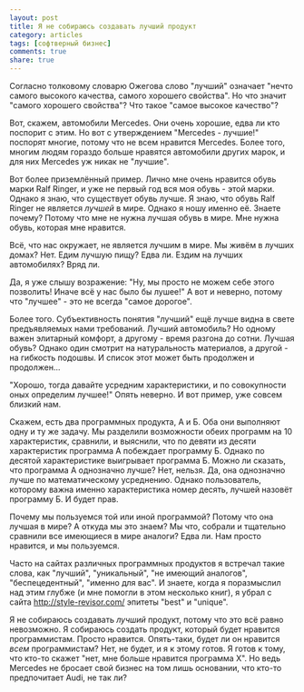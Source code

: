 ```yaml
---
layout: post
title: Я не собираюсь создавать лучший продукт
category: articles
tags: [софтверный бизнес]
comments: true
share: true
---
```

Согласно толковому словарю Ожегова слово "лучший" означает "нечто самого высокого качества, самого хорошего свойства". Но что значит "самого хорошего свойства"? Что такое "самое высокое качество"?

Вот, скажем, автомобили Mercedes. Они очень хорошие, едва ли кто поспорит с этим. Но вот с утверждением "Mercedes - лучшие!" поспорят многие, потому что не всем нравится Mercedes. Более того, многим людям гораздо больше нравятся автомобили других марок, и для них Mercedes уж никак не "лучшие".

Вот более приземлённый пример. Лично мне очень нравится обувь марки Ralf Ringer, и уже не первый год вся моя обувь - этой марки. Однако я знаю, что существует обувь лучше. Я знаю, что обувь Ralf Ringer не является *лучшей* в мире. Однако я ношу именно её. Знаете почему? Потому что мне не нужна лучшая обувь в мире. Мне нужна обувь, которая мне нравится.

Всё, что нас окружает, не является лучшим в мире. Мы живём в лучших домах? Нет. Едим лучшую пищу? Едва ли. Ездим на лучших автомобилях? Вряд ли.

Да, я уже слышу возражение: "Ну, мы просто не можем себе этого позволить! Иначе всё у нас было бы лушее!" А вот и неверно, потому что "лучшее" - это не всегда "самое дорогое".

Более того. Субъективность понятия "лучший" ещё лучше видна в свете предъявляемых нами требований. Лучший автомобиль? Но одному важен элитарный комфорт, а другому - время разгона до сотни. Лучшая обувь? Однако один смотрит на натуральность материалов, а другой - на гибкость подошвы. И список этот может быть продолжен и продолжен...

"Хорошо, тогда давайте усредним характеристики, и по совокупности оных определим лучшее!" Опять неверно. И вот пример, уже совсем близкий нам.

Скажем, есть два программных продукта, А и Б. Оба они выполняют одну и ту же задачу. Мы разделили возможности обеих программ на 10 характеристик, сравнили, и выяснили, что по девяти из десяти характеристик программа А побеждает программу Б. Однако по десятой характеристике выигрывает программа Б. Можно ли сказать, что программа А однозначно лучше? Нет, нельзя. Да, она однозначно лучше по математическому усреднению. Однако пользователь, которому важна именно характеристика номер десять, лучшей назовёт программу Б. И будет прав.

Почему мы пользуемся той или иной программой? Потому что она лучшая в мире? А откуда мы это знаем? Мы что, собрали и тщательно сравнили все имеющиеся в мире аналоги? Едва ли. Нам просто нравится, и мы пользуемся.

Часто на сайтах различных программных продуктов я встречал такие слова, как "лучший", "уникальный", "не имеющий аналогов", "беспецедентный", "именно для вас". И знаете, когда я поразмыслил над этим глубже (и мне помогли в этом несколько книг), я убрал с сайта http://style-revisor.com/ эпитеты "best" и "unique".

Я не собираюсь создавать *лучший* продукт, потому что это всё равно невозможно. Я собираюсь создать продукт, который будет нравится программистам. Просто нравится. Опять-таки, будет ли он нравится *всем* программистам? Нет, не будет, и я к этому готов. Я готов к тому, что кто-то скажет "нет, мне больше нравится программа X". Но ведь Mercedes не бросает свой бизнес на том лишь основании, что кто-то предпочитает Audi, не так ли?
